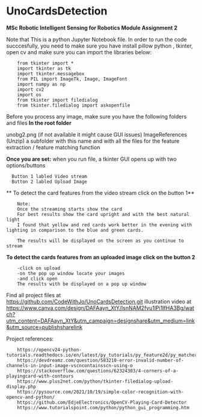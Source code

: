 # UnoCardsDetection
**MSc Robotic Intelligent Sensing for Robotics Module Assignment 2**

Note that This is a python Jupyter Notebook file.
In order to run the code succcesfully, you need to make sure you have 
install pillow python , tkinter, open cv and make sure you can import the libraries below: 

        from tkinter import * 
        import tkinter as tk
        import tkinter.messagebox
        from PIL import ImageTk, Image, ImageFont
        import numpy as np
        import cv2
        import os
        from tkinter import filedialog
        from tkinter.filedialog import askopenfile
    
Before you process any image, make sure you have the following folders and files 
**In the root folder** 

  unobg2.png (if not available it might cause GUI issues) 
  ImageReferences (Unzip) a subfolder with this name and with all the files for the feature extraction / feature matching function
 
**Once you are set:**
when you run file, a tkinter GUI opens up with two options/buttons

      Button 1 labled Video stream 
      Button 2 labled Upload Image 
  
 ** To detect the card features from the video stream click on the button 1**
    
        Note:
        Once the streaming starts show the card 
        For best results show the card upright and with the best natural light 
        I found that yellow and red cards work better in the evening with lighting in comparison to the blue and green cards.

        The results will be displayed on the screen as you continue to stream
    
  **To detect the cards features from an uploaded image click on the button 2**
  
        -click on upload 
        -on the pop up window locate your images 
        -and click open 
        The results with be displayed on a pop up window 
  
Find all project files at https://github.com/CodeWithJo/UnoCardsDetection.git
illustration video at https://www.canva.com/design/DAFAayn_XtY/IsnNAM2fvu1lPi1IfHA3Bg/watch?utm_content=DAFAayn_XtY&utm_campaign=designshare&utm_medium=link&utm_source=publishsharelink 


Project references:

        https://opencv24-python-tutorials.readthedocs.io/en/latest/py_tutorials/py_feature2d/py_matcher/py_matcher.html
        https://devdreamz.com/question/583210-error-invalid-number-of-channels-in-input-image-vscncontainsscn-using-o
        https://stackoverflow.com/questions/62324303/4-corners-of-a-playingcard-with-contours
        https://www.plus2net.com/python/tkinter-filedialog-upload-display.php
        https://pysource.com/2021/10/19/simple-color-recognition-with-opencv-and-python/
        https://github.com/EdjeElectronics/OpenCV-Playing-Card-Detector
        https://www.tutorialspoint.com/python/python_gui_programming.htm
